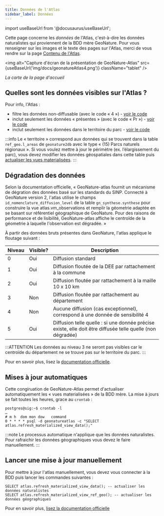 ```yaml
---
title: Données de l'Atlas
sidebar_label: Données
---
```

import useBaseUrl from '@docusaurus/useBaseUrl';

Cette page concerne les *données* de l'Atlas, c'est-à-dire les données naturalistes qui proviennent de la BDD mère GeoNature. Pour vous renseigner sur les images et le texte des pages sur l'Atlas, merci de vous rendre sur la page [Contenu de l'Atlas](atlasContenu.md).

<img alt="Capture d'écran de la présentation de GeoNature-Atlas" src={useBaseUrl('img/docs/geonatureAtlas4.png')} className="tablet" />

*La carte de la page d'accueil*

## Quelles sont les données visibles sur l'Atlas ?

Pour info, l'Atlas :
* filtre les données non-diffusable (avec le code « 4 ») - [voir le code](https://github.com/PnX-SI/GeoNature-atlas/blob/3e595c81db9e0490cf4367b024cc97defd3a9668/data/gn2/atlas_synthese.sql#L35)
* inclut seulement les données « présentes » (avec le code « Pr ») - [voir le code](https://github.com/PnX-SI/GeoNature-atlas/blob/3e595c81db9e0490cf4367b024cc97defd3a9668/data/gn2/atlas_synthese.sql#L36)
* inclut seulement les données dans le territoire du parc - [voir le code](https://github.com/PnX-SI/GeoNature-atlas/blob/3e595c81db9e0490cf4367b024cc97defd3a9668/data/atlas.sql#L33)

:::info
Le « territoire » correspond aux données qui se trouvent dans la table `ref_geo.l_areas` de `geonature2db` avec le type « (15) Parcs naturels régionaux ». Si vous voulez mettre à jour le périmètre (ex. l’élargissement du parc), vous devez modifier les données géospatiales dans cette table puis [actualiser les vues materialisées](#lancer-une-mise-à-jour-manuellement).
:::

## Dégradation des données

Selon la documentation officielle, « GeoNature-atlas fournit un mécanisme de dégration des données basé sur les standards du SINP. Connecté à GeoNature version 2, l'atlas utilise le champs `id_nomenclature_diffusion_level` de la table `gn_synthese.synthese` pour construire la vue atlas.vm_observations et remplir la géometrie adaptée en se basant sur référentiel géographique de GeoNature. Pour des raisons de performance et de lisibilité, GeoNature-atlas affiche le centroïde de la géometrie à laquelle l'observation est dégradée. »

À partir des données bruts présentes dans GeoNature, l'atlas applique le floutage suivant :

Niveau | Visible? | Description
------ | -------- | -----------
0 | Oui | Diffusion standard | à la maille, à la ZNIEFF, à la commune, à l’espace protégé (statut par défaut).
1 | Oui | Diffusion floutée de la DEE par rattachement à la commune
2 | Oui | Diffusion floutée par rattachement à la maille 10 x 10 km
3 | Non | Diffusion floutée par rattachement au département
4 | Non | Aucune diffusion (cas exceptionnel), correspond à une donnée de sensibilité 4
5 | Oui | Diffusion telle quelle : si une donnée précise existe, elle doit être diffusée telle quelle (non dégradée)

:::ATTENTION
Les données au niveau 3 ne seront pas visibles car le centroïde du département ne se trouve pas sur le territoire du parc.
:::

Pour en savoir plus, lisez la [documentation officielle](https://github.com/PnX-SI/GeoNature-atlas/blob/master/docs/degradation_donnees.rst).

## Mises à jour automatiques

Cette congiruation de GeoNature-Atlas permet d'actualiser automatiquement les « vues materialisées » de la BDD mère. La mise à jours se fait toutes les heures, grace au `crontab` :

```
postgres@sig:~$ crontab -l
…
# m h  dom mon dow   command
0 * * * * psql -d geonatureatlas -c "SELECT atlas.refresh_materialized_view_data();"
```

:::note
Le processus automatique n'applique que les données naturalistes. Pour rafraichir les données géographiques vous devez le faire manuellement.
:::

## Lancer une mise à jour manuellement

Pour mettre à jour l'atlas manuellement, vous devez vous connecter à la BDD puis lancer les commandes suivantes :

```
SELECT atlas.refresh_materialized_view_data(); -- actualiser les données naturalistes
SELECT atlas.refresh_materialized_view_ref_geo(); -- actualiser les données géographiques
```

Pour en savoir plus, [lisez la documentation officielle](https://github.com/PnX-SI/GeoNature-atlas/blob/master/docs/vues_materialisees_maj.rst#mise-à-jour-des-vues-matérialisées)
